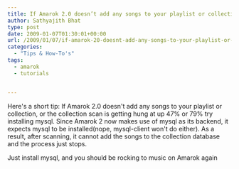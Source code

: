 ```yaml
---
title: If Amarok 2.0 doesn’t add any songs to your playlist or collection…..
author: Sathyajith Bhat
type: post
date: 2009-01-07T01:30:01+00:00
url: /2009/01/07/if-amarok-20-doesnt-add-any-songs-to-your-playlist-or-collection/
categories:
  - "Tips & How-To's"
tags:
  - amarok
  - tutorials


---
```

Here's a short tip: If Amarok 2.0 doesn't add any songs to your playlist or collection, or the collection scan is getting hung at up 47% or 79% try installing mysql. Since Amarok 2 now makes use of mysql as its backend, it expects mysql to be installed(nope, mysql-client won't do either). As a result, after scanning, it cannot add the songs to the collection database and the process just stops.
  
Just install mysql, and you should be rocking to music on Amarok again
